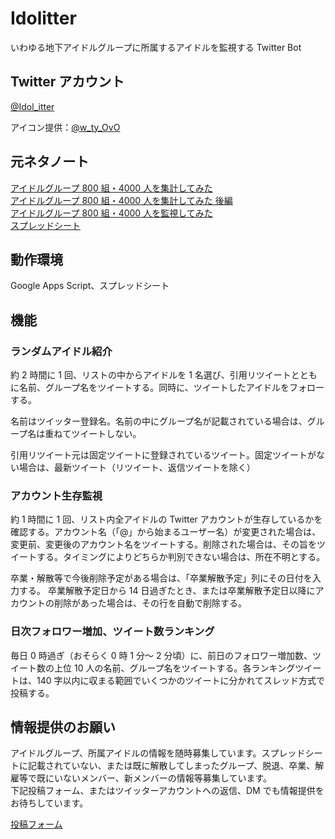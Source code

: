 # Idolitter

いわゆる地下アイドルグループに所属するアイドルを監視する Twitter Bot

## Twitter アカウント

[@Idol_itter](https://twitter.com/Idol_itter)

アイコン提供：[@w_ty_OvO](https://twitter.com/w_ty_OvO)

## 元ネタノート

[アイドルグループ 800 組・4000 人を集計してみた](https://note.com/roudainet/n/n6c1082ae5781)  
[アイドルグループ 800 組・4000 人を集計してみた 後編](https://note.com/roudainet/n/n69c151f82edf)  
[アイドルグループ 800 組・4000 人を監視してみた](https://note.com/roudainet/n/n8ea5d13b6b11)  
[スプレッドシート](https://docs.google.com/spreadsheets/d/1U6dXI2B5EOI8f8h2t20BIVbIznLbNtDegNwHHODda_8/edit#gid=98486855)

## 動作環境

Google Apps Script、スプレッドシート

## 機能

### ランダムアイドル紹介

約 2 時間に 1 回、リストの中からアイドルを 1 名選び、引用リツイートとともに名前、グループ名をツイートする。同時に、ツイートしたアイドルをフォローする。

名前はツイッター登録名。名前の中にグループ名が記載されている場合は、グループ名は重ねてツイートしない。

引用リツイート元は固定ツイートに登録されているツイート。固定ツイートがない場合は、最新ツイート（リツイート、返信ツイートを除く）

### アカウント生存監視

約 1 時間に 1 回、リスト内全アイドルの Twitter アカウントが生存しているかを確認する。アカウント名（「@」から始まるユーザー名）が変更された場合は、変更前、変更後のアカウント名をツイートする。削除された場合は、その旨をツイートする。タイミングによりどちらか判別できない場合は、所在不明とする。

卒業・解散等で今後削除予定がある場合は、「卒業解散予定」列にその日付を入力する。
卒業解散予定日から 14 日過ぎたとき、または卒業解散予定日以降にアカウントの削除があった場合は、その行を自動で削除する。

### 日次フォロワー増加、ツイート数ランキング

毎日 0 時過ぎ（おそらく 0 時 1 分～ 2 分頃）に、前日のフォロワー増加数、ツイート数の上位 10 人の名前、グループ名をツイートする。各ランキングツイートは、140 字以内に収まる範囲でいくつかのツイートに分かれてスレッド方式で投稿する。

## 情報提供のお願い

アイドルグループ、所属アイドルの情報を随時募集しています。スプレッドシートに記載されていない、または既に解散してしまったグループ、脱退、卒業、解雇等で既にいないメンバー、新メンバーの情報等募集しています。  
下記投稿フォーム、またはツイッターアカウントへの返信、DM でも情報提供をお待ちしています。

[投稿フォーム](https://forms.gle/LgtmavksDADbR8uLA)
